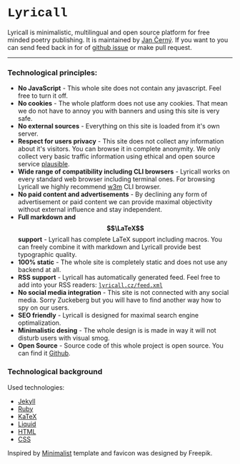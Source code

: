 
<h1 style="font-family: BetterGrade, courier";>Lyricall</h1>

Lyricall is minimalistic, multilingual and open source platform for free minded poetry
publishing. It is maintained by [Jan Černý](https://blackblog.cz/). If you want to you
can send feed back in for of [github issue](https://github.com/yagarea/lyricall/issues)
or make pull request.

---

### Technological principles:
- **No JavaScript** - This whole site does not contain any javascript. Feel free to
turn it off.
- **No cookies** - The whole platform does not use any cookies. That mean we do not
have to annoy you with banners and using this site is very safe.
- **No external sources** - Everything on this site is loaded from it's own server.
- **Respect for users privacy** - This site does not collect any information about
it's visitors. You can browse it in complete anonymity. We only collect very basic
traffic information using ethical and open source service
[plausible](https://plausible.io/).
- **Wide range of compatibility including CLI browsers** - Lyricall works on every
standard web browser including terminal ones. For browsing Lyricall we highly
recommend [w3m](http://w3m.sourceforge.net/) CLI browser.
- **No paid content and advertisements** - By declining any form of advertisement or
paid content we can provide maximal objectivity without external influence and stay
independent.
- **Full markdown and $$\LaTeX$$ support** - Lyricall has complete LaTeX support
including macros. You can freely combine it with markdown and Lyricall provide best
typographic quality.
- **100% static** - The whole site is completely static and does not use any backend
at all.
- **RSS support** - Lyricall has automatically generated feed. Feel free to add into
your RSS readers: [`lyricall.cz/feed.xml`](lyricall.cz/feed.xml)
- **No social media integration** - This site is not connected with any social media.
Sorry Zuckeberg but you will have to find another way how to spy on our users.
- **SEO friendly** - Lyricall is designed for maximal search engine optimalization.
- **Minimalistic desing** - The whole design is is made in way it will not disturb
users with visual smog.
- **Open Source** - Source code of this whole project is open source. You can find it
[Github](https://github.com/yagarea/lyricall).


### Technological background

Used technologies:
- [Jekyll](https://jekyllrb.com/)
- [Ruby](https://www.ruby-lang.org/en/)
- [KaTeX](https://katex.org/)
- [Liquid](https://shopify.github.io/liquid/)
- [HTML](https://en.wikipedia.org/wiki/HTML)
- [CSS](https://en.wikipedia.org/wiki/CSS)

Inspired by [Minimalist](https://github.com/Trybnetic/minimalist/) template and
favicon was designed by Freepik.

